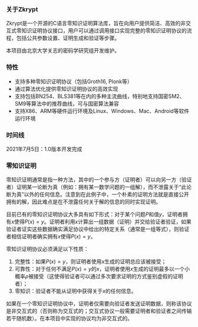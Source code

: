 ### 关于Zkrypt

Zkrypt是一个开源的C语言零知识证明算法库，旨在向用户提供简洁、高效的非交互式零知识证明协议接口，用户可以通过调用接口实现完整的零知识证明协议的流程，包括公共参数设置、证明生成和验证等步骤。

本项目由北京大学关志的密码学研究组开发维护。

### 特性

- 支持多种零知识证明协议（包括Groth16, Plonk等）
- 通过算法优化提供零知识证明协议的高效实现
- 支持包括BN254、BLS381等在内的多种主流曲线，特别地支持国密SM2、SM9等算法中的推荐曲线，可与国密算法兼容
- 支持X86、ARM等硬件运行环境及Linux、Windows、Mac、Android等软件运行环境

### 时间线

2021年7月5日：1.0版本开发完成

### 零知识证明

零知识证明通常是指一种方法，其中的一个参与方（证明者）可以向另一方（验证者）证明某一论断为真（例如：拥有某一数学问题的一组解），而不泄露关于“此论断为真”以外的任何信息。注意到在此例子中，一个朴素的证明方法就是直接公开拥有的解，因此难点是在不泄露任何关于解的信息的同时实现证明。

目前已有的零知识证明协议大多具有如下形式：对于某个问题$P$和值$y$，证明者拥有$x$使得$P(x)=y$。证明者利用$x$计算出一组数据（证明）并交给验证者验证，如果验证者证实这些数据确实满足协议中给出的特定关系（通常是一组等式），则验证者相信证明者确实拥有$x$使得$P(x)=y$。

零知识证明协议必须满足以下性质：

1. 完整性：如果$P(x)=y$，则证明者使用$x$生成的证明总应该被接受；
2. 可靠性：对于任何不满足$P(x)=y$的$x$，证明者使用$x$生成的证明最多以一个小概率$\rho$被接受（这使得验证者可以通过多次要求证明的方式鉴别虚假的证明者）；
3. 零知识：验证者不能从证明中获得关于$x$的任何信息。

如果在一个零知识证明协议中，证明者仅需要向验证者发送证明数据，则称该协议是非交互式的（否则称为交互式的；交互式协议一般需要证明者和验证者之间传输若干随机数）。在本项目中实现的协议均为非交互式的。

